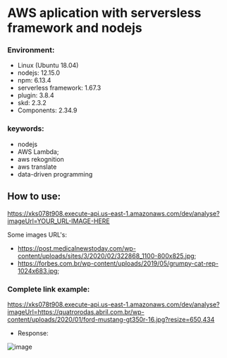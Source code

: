# AWS aplication with serversless framework and nodejs

### Environment:

- Linux (Ubuntu 18.04)
- nodejs: 12.15.0
- npm: 6.13.4
- serverless framework: 1.67.3
- plugin: 3.8.4
- skd: 2.3.2
- Components: 2.34.9

### keywords:

- nodejs
- AWS Lambda;
- aws rekognition
- aws translate
- data-driven programming

## How to use:

https://xks078t908.execute-api.us-east-1.amazonaws.com/dev/analyse?imageUrl=YOUR_URL-IMAGE-HERE

Some images URL's:
- https://post.medicalnewstoday.com/wp-content/uploads/sites/3/2020/02/322868_1100-800x825.jpg;
- https://forbes.com.br/wp-content/uploads/2019/05/grumpy-cat-rep-1024x683.jpg;

### Complete link example:

https://xks078t908.execute-api.us-east-1.amazonaws.com/dev/analyse?imageUrl=https://quatrorodas.abril.com.br/wp-content/uploads/2020/01/ford-mustang-gt350r-16.jpg?resize=650,434

* Response:

![image](https://user-images.githubusercontent.com/76974801/160305266-23318687-d77a-447f-8a32-c09b5ccf7c5c.png)
